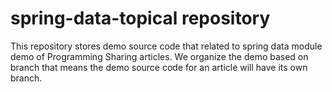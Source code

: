 # spring-data-topical repository
This repository stores demo source code that related to spring data module demo of Programming Sharing articles.
We organize the demo based on branch that means the demo source code for an article will have its own branch.
